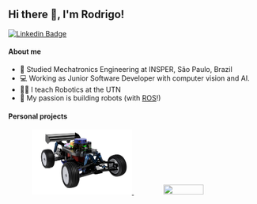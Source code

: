 ## Hi there 👋, I'm Rodrigo!

[![Linkedin Badge](https://img.shields.io/badge/-LinkedIn-0e76a8?style=flat-square&logo=Linkedin&logoColor=white)](https://www.linkedin.com/in/rodrigo-lopes-catto/)

#### About me

- :book: Studied Mechatronics Engineering at INSPER, São Paulo, Brazil
- :computer: Working as Junior Software Developer with computer vision and AI.
- :teacher: I teach Robotics at the UTN
- :robot: My passion is building robots (with [ROS](https://www.ros.org/)!)

#### Personal projects

<p align="center">
  <a href="https://github.com/RodrigoCatto/McJetson" target="_blank">
    <img width="40%" height="40%" src="https://github.com/RodrigoCatto/McJetson/blob/master/Images/McJetson_Render.png">
  </a>
  
  <a href="https://github.com/RodrigoCatto/McJetson" target="_blank">
    <img width="40%" height="40%" src="https://thumbs.gfycat.com/SentimentalBlaringFallowdeer-size_restricted.gif">
  </a>



</p>
